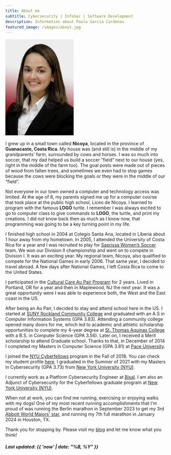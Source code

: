 ```yaml
---
title: About me
subtitle: Cybersecurity | InfoSec | Software Development
description: Information about Paola Garcia Cardenas
featured_image: /images/about.jpg
---
```


![Paola Garcia Cardenas](/images/pg.jpg)

I grew up in a small town called **Nicoya**, located in the province of **Guanacaste, Costa Rica**. My house was (and still is) in the middle of my grandparents’ farm, surrounded by cows and horses. I was so much into soccer, that my dad helped us build a soccer “field” next to our house (yes, right in the middle of the farm too). The goal posts were made out of pieces of wood from fallen trees, and sometimes we even had to stop games because the cows were blocking the goals or they were in the middle of our “field”.

Not everyone in our town owned a computer and technology access was limited. At the age of 8, my parents signed me up for a computer course that took place at the public high school, Liceo de Nicoya. I learned to program with the famous **LOGO** turtle. I remember I was always excited to go to computer class to give commands to **LOGO**, the turtle, and print my creations. I did not know back then as much as I know now, that programming was going to be a key turning point in my life.

I finished high school in 2004 at Colegio Santa Ana, located in Liberia about 1 hour away from my hometown. In 2005, I attended the University of Costa Rica for a year and I was recruited to play for [Saprissa Women’s Soccer](http://www.deportivosaprissa.com/index.php/equipo/femenino/) team. We won our Division II championship and went on to compete in Division I. It was an exciting year. My regional team, Nicoya, also qualified to compete for the National Games in early 2006. That same year, I decided to travel abroad. A few days after National Games, I left Costa Rica to come to the United States.

I participated in the [Cultural Care Au Pair Program](https://culturalcare.com/) for 2 years. Lived in Portland, OR for a year and then in Maplewood, NJ the next year. It was a great opportunity were I was able to experience both, the West and the East coast in the US.

After being an Au Pair, I decided to stay and attend school here in the US. I started at [SUNY Rockland Community College](http://www.sunyrockland.edu/) and graduated with an A.S in Computer Information Systems (GPA 3.83). Attending a community college opened many doors for me, which led to academic and athletic scholarship opportunities to complete my 4-year degree at [St. Thomas Aquinas College](http://www.stac.edu/) with a B.S. in Computer Science (GPA 3.56). Later on, I received a Merit scholarship to attend Graduate school. Thanks to that, in December of 2014 I completed my Masters in Computer Science (GPA 3.81) at [Pace University](http://www.pace.edu/).

I joined the [NYU Cyberfellows](https://engineering.nyu.edu/academics/programs/cybersecurity-ms-online/nyu-cyber-fellows) program in the Fall of 2018. You can check my student profile [here](https://engineering.nyu.edu/student/paola-garcia-cardenas). I graduated in the Summer of 2021 with my Masters in Cybersecurity (GPA 3.73) from [New York University (NYU)](http://www.nyu.edu/).

I currently work as a Platform Cybersecurity Engineer at [Bixal](https://www.bixal.com/). I am also an Adjunct of Cybersecurity for the Cyberfellows graduate program at [New York University (NYU)](http://www.nyu.edu/).

When not at work, you can find me running, exercising or enjoying walks with my dogs! One of my most recent running accomplishments that I'm proud of was running the Berlin marathon in September 2023 to get my 3rd [Abbott World Majors' star](https://www.worldmarathonmajors.com/six-star/majors), and running my 7th full marathon in January 2024 in Houston, TX. 

Thank you for stopping by. Please visit my [blog](/blog) and let me know what you think!

##### Last updated: {{ 'now' | date: "%B, %Y" }}